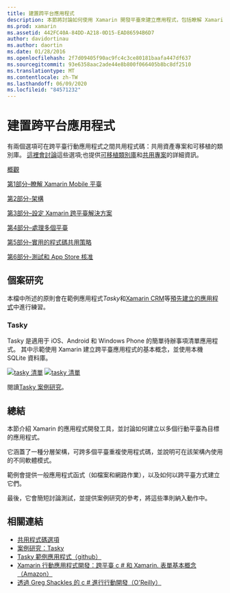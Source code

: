 ```yaml
---
title: 建置跨平台應用程式
description: 本節將討論如何使用 Xamarin 開發平臺來建立應用程式，包括瞭解 Xamarin 如何運作以設計行動應用程式，然後測試和部署至各種應用程式存放區。
ms.prod: xamarin
ms.assetid: 442FC40A-84DD-A218-0D15-EAD86594B6D7
author: davidortinau
ms.author: daortin
ms.date: 01/28/2016
ms.openlocfilehash: 2f7d09405f90ac9fc4c3ce80181baafa447df637
ms.sourcegitcommit: 93e6358aac2ade44e8b800f066405b8bc8df2510
ms.translationtype: MT
ms.contentlocale: zh-TW
ms.lasthandoff: 06/09/2020
ms.locfileid: "84571232"
---
```

# <a name="building-cross-platform-applications"></a>建置跨平台應用程式

有兩個選項可在跨平臺行動應用程式之間共用程式碼：共用資產專案和可移植的類別庫。 [這裡會討論](~/cross-platform/app-fundamentals/code-sharing.md)這些選項;也提供[可移植類別庫](~/cross-platform/app-fundamentals/pcl.md)和[共用專案](~/cross-platform/app-fundamentals/shared-projects.md)的詳細資訊。

<a name="Sections"></a>

 [概觀](~/cross-platform/app-fundamentals/building-cross-platform-applications/overview.md)

 [第1部分–瞭解 Xamarin Mobile 平臺](~/cross-platform/app-fundamentals/building-cross-platform-applications/understanding-the-xamarin-mobile-platform.md)

 [第2部分-架構](~/cross-platform/app-fundamentals/building-cross-platform-applications/architecture.md)

 [第3部分–設定 Xamarin 跨平臺解決方案](~/cross-platform/app-fundamentals/building-cross-platform-applications/setting-up-a-xamarin-cross-platform-solution.md)

 [第4部分–處理多個平臺](~/cross-platform/app-fundamentals/building-cross-platform-applications/platform-divergence-abstraction-divergent-implementation.md)

 [第5部分–實用的程式碼共用策略](~/cross-platform/app-fundamentals/building-cross-platform-applications/practical-code-sharing-strategies.md)

 [第6部分-測試和 App Store 核准](~/cross-platform/app-fundamentals/building-cross-platform-applications/testing-and-app-store-approvals.md)

 <a name="Cross-Platform_Mobile_Application_Case_Studies"></a>

## <a name="case-studies"></a>個案研究

本檔中所述的原則會在範例應用程式*Tasky*和[Xamarin CRM](https://xamarin.com/prebuilt/#xamarincrm)等[預先建立的應用程式](https://xamarin.com/prebuilt)中進行練習。

 <a name="Tasky"></a>

### <a name="tasky"></a>Tasky

Tasky 是適用于 iOS、Android 和 Windows Phone 的簡單待辦事項清單應用程式。
其中示範使用 Xamarin 建立跨平臺應用程式的基本概念，並使用本機 SQLite 資料庫。

 [ ![ tasky 清單](images/iphone-list-sml.png)](images/iphone-list.png#lightbox) [ ![ tasky 清單](images/iphone-list-sml.png)](images/iphone-list.png#lightbox)

閱讀[Tasky 案例研究](~/cross-platform/app-fundamentals/building-cross-platform-applications/case-study-tasky.md)。

## <a name="summary"></a>總結

本節介紹 Xamarin 的應用程式開發工具，並討論如何建立以多個行動平臺為目標的應用程式。

它涵蓋了一種分層架構，可跨多個平臺重複使用程式碼，並說明可在該架構內使用的不同軟體模式。

範例會提供一般應用程式函式（如檔案和網路作業），以及如何以跨平臺方式建立它們。

最後，它會簡短討論測試，並提供案例研究的參考，將這些準則納入動作中。

## <a name="related-links"></a>相關連結

- [共用程式碼選項](~/cross-platform/app-fundamentals/code-sharing.md)
- [案例研究：Tasky](~/cross-platform/app-fundamentals/building-cross-platform-applications/case-study-tasky.md)
- [Tasky 範例應用程式（github）](https://docs.microsoft.com/samples/xamarin/mobile-samples/taskyportable/)
- [Xamarin 行動應用程式開發：跨平臺 c # 和 Xamarin. 表單基本概念（Amazon）](https://www.amazon.com/Xamarin-Mobile-Application-Development-Cross-Platform/dp/1484202155/)
- [透過 Greg Shackles 的 c # 進行行動開發（O'Reilly）](https://shop.oreilly.com/product/0636920024002.do)
